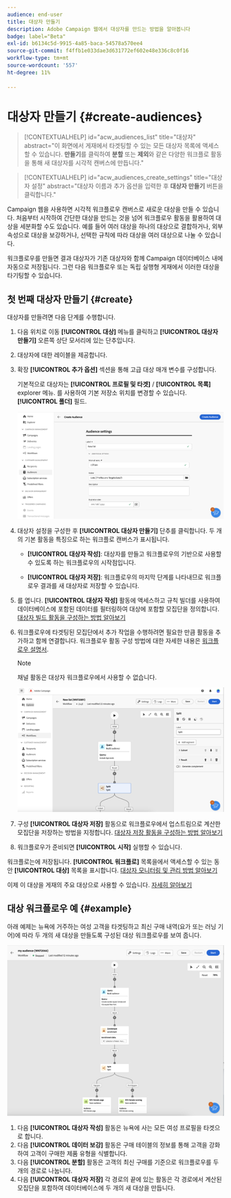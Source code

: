 ```yaml
---
audience: end-user
title: 대상자 만들기
description: Adobe Campaign 웹에서 대상자를 만드는 방법을 알아봅니다
badge: label="Beta"
exl-id: b6134c5d-9915-4a85-baca-54578a570ee4
source-git-commit: f4ffb1e033dae3d631772ef602e48e336c8c0f16
workflow-type: tm+mt
source-wordcount: '557'
ht-degree: 11%

---
```


# 대상자 만들기 {#create-audiences}

>[!CONTEXTUALHELP]
>id="acw_audiences_list"
>title="대상자"
>abstract="이 화면에서 게재에서 타겟팅할 수 있는 모든 대상자 목록에 액세스할 수 있습니다. **만들기**&#x200B;를 클릭하여 **분할** 또는 **제외**&#x200B;와 같은 다양한 워크플로 활동을 통해 새 대상자를 시각적 캔버스에 만듭니다."

>[!CONTEXTUALHELP]
>id="acw_audiences_create_settings"
>title="대상자 설정"
>abstract="대상자 이름과 추가 옵션을 입력한 후 **대상자 만들기** 버튼을 클릭합니다."

Campaign 웹을 사용하면 시각적 워크플로우 캔버스로 새로운 대상을 만들 수 있습니다. 처음부터 시작하여 간단한 대상을 만드는 것을 넘어 워크플로우 활동을 활용하여 대상을 세분화할 수도 있습니다. 예를 들어 여러 대상을 하나의 대상으로 결합하거나, 외부 속성으로 대상을 보강하거나, 선택한 규칙에 따라 대상을 여러 대상으로 나눌 수 있습니다.

워크플로우를 만들면 결과 대상자가 기존 대상자와 함께 Campaign 데이터베이스 내에 자동으로 저장됩니다. 그런 다음 워크플로우 또는 독립 실행형 게재에서 이러한 대상을 타기팅할 수 있습니다.

## 첫 번째 대상자 만들기 {#create}

대상자를 만들려면 다음 단계를 수행합니다.

1. 다음 위치로 이동 **[!UICONTROL 대상]** 메뉴를 클릭하고 **[!UICONTROL 대상자 만들기]** 오른쪽 상단 모서리에 있는 단추입니다.
1. 대상자에 대한 레이블을 제공합니다.
1. 확장 **[!UICONTROL 추가 옵션]** 섹션을 통해 고급 대상 매개 변수를 구성합니다.

   기본적으로 대상자는 **[!UICONTROL 프로필 및 타겟]** / **[!UICONTROL 목록]** explorer 메뉴. 를 사용하여 기본 저장소 위치를 변경할 수 있습니다. **[!UICONTROL 폴더]** 필드.

   ![](assets/audiences-settings.png)

1. 대상자 설정을 구성한 후 **[!UICONTROL 대상자 만들기]** 단추를 클릭합니다. 두 개의 기본 활동을 특징으로 하는 워크플로 캔버스가 표시됩니다.

   * **[!UICONTROL 대상자 작성]**: 대상자를 만들고 워크플로우의 기반으로 사용할 수 있도록 하는 워크플로우의 시작점입니다.

   * **[!UICONTROL 대상자 저장]**: 워크플로우의 마지막 단계를 나타내므로 워크플로우 결과를 새 대상자로 저장할 수 있습니다.

1. 를 엽니다. **[!UICONTROL 대상자 작성]** 활동에 액세스하고 규칙 빌더를 사용하여 데이터베이스에 포함된 데이터를 필터링하여 대상에 포함할 모집단을 정의합니다. [대상자 빌드 활동을 구성하는 방법 알아보기](../workflows/activities/build-audience.md)

1. 워크플로우에 타겟팅된 모집단에서 추가 작업을 수행하려면 필요한 만큼 활동을 추가하고 함께 연결합니다. 워크플로우 활동 구성 방법에 대한 자세한 내용은 [워크플로우 설명서](../workflows/activities/about-activities.md).

   >[!NOTE]
   >
   >채널 활동은 대상자 워크플로우에서 사용할 수 없습니다.

   ![](assets/audience-creation-canvas.png)

1. 구성 **[!UICONTROL 대상자 저장]** 활동으로 워크플로우에서 업스트림으로 계산한 모집단을 저장하는 방법을 지정합니다. [대상자 저장 활동을 구성하는 방법 알아보기](../workflows/activities/save-audience.md)

1. 워크플로우가 준비되면 **[!UICONTROL 시작]** 실행할 수 있습니다.

워크플로는에 저장됩니다. **[!UICONTROL 워크플로]** 목록을에서 액세스할 수 있는 동안 **[!UICONTROL 대상]** 목록을 표시합니다. [대상자 모니터링 및 관리 방법 알아보기](manage-audience.md)

이제 이 대상을 게재의 주요 대상으로 사용할 수 있습니다. [자세히 알아보기](add-audience.md)

## 대상 워크플로우 예 {#example}

아래 예제는 뉴욕에 거주하는 여성 고객을 타겟팅하고 최신 구매 내역(요가 또는 러닝 기어)에 따라 두 개의 새 대상을 만들도록 구성된 대상 워크플로우를 보여 줍니다.

![](assets/audiences-example.png)

1. 다음 **[!UICONTROL 대상자 작성]** 활동은 뉴욕에 사는 모든 여성 프로필을 타겟으로 합니다.
1. 다음 **[!UICONTROL 데이터 보강]** 활동은 구매 테이블의 정보를 통해 고객을 강화하여 고객이 구매한 제품 유형을 식별합니다.
1. 다음 **[!UICONTROL 분할]** 활동은 고객의 최신 구매를 기준으로 워크플로우를 두 개의 경로로 나눕니다.
1. 다음 **[!UICONTROL 대상자 저장]** 각 경로의 끝에 있는 활동은 각 경로에서 계산된 모집단을 포함하여 데이터베이스에 두 개의 새 대상을 만듭니다.
